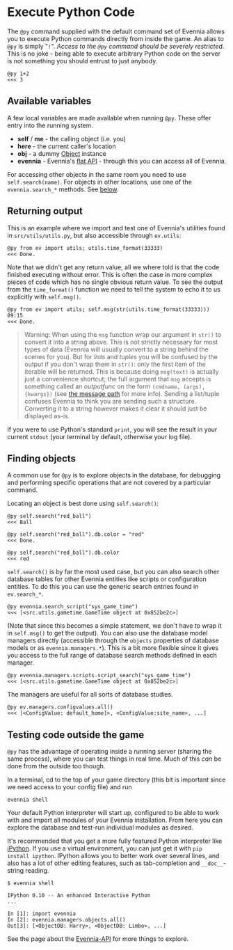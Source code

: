 # Execute Python Code


The `@py` command supplied with the default command set of Evennia allows you to execute Python commands directly from inside the game.  An alias to `@py` is simply "`!`". *Access to the `@py` command should be severely restricted*. This is no joke - being able to execute arbitrary Python code on the server is not something you should entrust to just anybody.

    @py 1+2 
    <<< 3

## Available variables 

A few local variables are made available when running `@py`. These offer entry into the running system.

- **self** / **me** - the calling object (i.e. you)
- **here** - the current caller's location
- **obj** - a dummy [Object](./Objects) instance
- **evennia** - Evennia's [flat API](./Evennia-API) - through this you can access all of Evennia.

For accessing other objects in the same room you need to use `self.search(name)`. For objects in other locations, use one of the `evennia.search_*` methods. See [below](./Execute-Python-Code#finding-objects).

## Returning output

This is an example where we import and test one of Evennia's utilities found in `src/utils/utils.py`, but also accessible through `ev.utils`:

    @py from ev import utils; utils.time_format(33333)
    <<< Done.

Note that we didn't get any return value, all we where told is that the code finished executing without error. This is often the case in more complex pieces of code which has no single obvious return value.  To see the output from the `time_format()` function we need to tell the system to echo it to us explicitly with `self.msg()`.

    @py from ev import utils; self.msg(str(utils.time_format(33333)))
    09:15
    <<< Done.

> Warning: When using the `msg` function wrap our argument in `str()` to convert it into a string above. This is not strictly necessary for most types of data (Evennia will usually convert to a string behind the scenes for you). But for *lists* and *tuples* you will be confused by the output if you don't wrap them in `str()`: only the first item of the iterable will be returned. This is because doing `msg(text)` is actually just a convenience shortcut; the full argument that `msg` accepts is something called an *outputfunc* on the form `(cmdname, (args), {kwargs})` (see [the message path](./Messagepath) for more info). Sending a list/tuple confuses Evennia to think you are sending such a structure. Converting it to a string however makes it clear it should just be displayed as-is. 

If you were to use Python's standard `print`, you will see the result in your current `stdout` (your terminal by default, otherwise your log file).

## Finding objects

A common use for `@py` is to explore objects in the database, for debugging and performing specific operations that are not covered by a particular command. 

Locating an object is best done using `self.search()`:

    @py self.search("red_ball")
    <<< Ball 
    
    @py self.search("red_ball").db.color = "red"
    <<< Done. 
    
    @py self.search("red_ball").db.color
    <<< red

`self.search()` is by far the most used case, but you can also search other database tables for other Evennia entities like scripts or configuration entities. To do this you can use the generic search entries found in `ev.search_*`.

    @py evennia.search_script("sys_game_time")
    <<< [<src.utils.gametime.GameTime object at 0x852be2c>]

(Note that since this becomes a simple statement, we don't have to wrap it in `self.msg()` to get the output). You can also use the database model managers directly (accessible through the `objects` properties of database models or as `evennia.managers.*`). This is a bit more flexible since it gives you access to the full range of database search methods defined in each manager.

    @py evennia.managers.scripts.script_search("sys_game_time")
    <<< [<src.utils.gametime.GameTime object at 0x852be2c>]

The managers are useful for all sorts of database studies.

    @py ev.managers.configvalues.all()
    <<< [<ConfigValue: default_home]>, <ConfigValue:site_name>, ...]

## Testing code outside the game

`@py` has the advantage of operating inside a running server (sharing the same process), where you can test things in real time. Much of this *can* be done from the outside too though. 

In a terminal, cd to the top of your game directory (this bit is important since we need access to your config file) and run

    evennia shell

Your default Python interpreter will start up, configured to be able to work with and import all modules of your Evennia installation. From here you can explore the database and test-run individual modules as desired.

It's recommended that you get a more fully featured Python interpreter like [iPython](http://ipython.scipy.org/moin/). If you use a virtual environment, you can just get it with `pip install ipython`. IPython allows you to better work over several lines, and also has a lot of other editing features, such as tab-completion and `__doc__`-string reading.

    $ evennia shell
    
    IPython 0.10 -- An enhanced Interactive Python
    ...
    
    In [1]: import evennia
    In [2]: evennia.managers.objects.all()
    Out[3]: [<ObjectDB: Harry>, <ObjectDB: Limbo>, ...]

See the page about the [Evennia-API](./Evennia-API) for more things to explore. 
